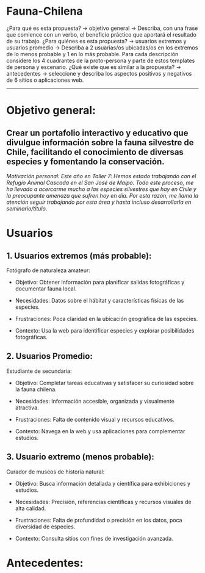 # Fauna-Chilena
¿Para qué es esta propuesta? → objetivo general → Describa, con una frase que comience con un verbo, el beneficio práctico que aportará el resultado de su trabajo.
¿Para quiénes es esta propuesta? → usuarios extremos y usuarios promedio → Describa a 2 usuarias/os ubicadas/os en los extremos de lo menos probable y 1 en lo más probable. Para cada descripción considere los 4 cuadrantes de la proto-persona y parte de estos templates de persona y escenario.
¿Qué existe que es similar a la propuesta? → antecedentes → seleccione y describa los aspectos positivos y negativos de 6 sitios o aplicaciones web.

----

# Objetivo general: 
## Crear un portafolio interactivo y educativo que divulgue información sobre la fauna silvestre de Chile, facilitando el conocimiento de diversas especies y fomentando la conservación. 

*Motivación personal: Este año en Taller 7: Hemos estado trabajando con el Refugio Animal Cascada en el San José de Maipo. Todo este proceso, me ha llevado a acercarme mucho a las especies silvestres que hay en Chile y la preocupante amenaza que sufren hoy en día. Por esta razón, me llama la atención seguir trabajando por esta área y hasta incluso desarrollarla en seminario/titulo.*

# Usuarios 
## 1. Usuarios extremos (más probable): 
Fotógrafo de naturaleza amateur:

- Objetivo: Obtener información para planificar salidas fotográficas y documentar fauna local.
  
- Necesidades: Datos sobre el hábitat y características físicas de las especies.
  
- Frustraciones: Poca claridad en la ubicación geográfica de las especies.
  
- Contexto: Usa la web para identificar especies y explorar posibilidades fotográficas.


## 2. Usuarios Promedio:
Estudiante de secundaria:

- Objetivo: Completar tareas educativas y satisfacer su curiosidad sobre la fauna chilena.
  
- Necesidades: Información accesible, organizada y visualmente atractiva.
  
- Frustraciones: Falta de contenido visual y recursos educativos.
  
- Contexto: Navega en la web y usa aplicaciones para complementar estudios.

## 3. Usuario extremo (menos probable): 
Curador de museos de historia natural:

- Objetivo: Busca información detallada y científica para exhibiciones y estudios.

- Necesidades: Precisión, referencias científicas y recursos visuales de alta calidad.

- Frustraciones: Falta de profundidad o precisión en los datos, poca diversidad de especies.

- Contexto: Consulta sitios con fines de investigación avanzada.

# Antecedentes: 








